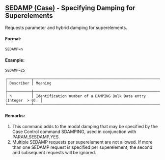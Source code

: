 ## [SEDAMP (Case)](https://nexus.hexagon.com/documentationcenter/bundle/MSC_Nastran_2022.4/page/Nastran_Combined_Book/qrg/casecontrol4a/TOC.SEDAMP.Case.xhtml) - Specifying Damping for Superelements

Requests parameter and hybrid damping for superelements.

#### Format:

```nastran
SEDAMP=n
```

#### Example:

```nastran
SEDAMP=25
```

```text
┌───────────┬────────────────────────────────────────────────────────────────────┐
│ Describer │ Meaning                                                            │
├───────────┼────────────────────────────────────────────────────────────────────┤
│ n         │ Identification number of a DAMPING Bulk Data entry (Integer  > 0). │
└───────────┴────────────────────────────────────────────────────────────────────┘
```

#### Remarks:

1. This command adds to the modal damping that may be specified by the Case Control command SDAMPING, used in conjunction with PARAM,SESDAMP,YES.
2. Multiple SEDAMP requests per superelement are not allowed. If more than one SEDAMP request is specified per superelement, the second and subsequent requests will be ignored.
